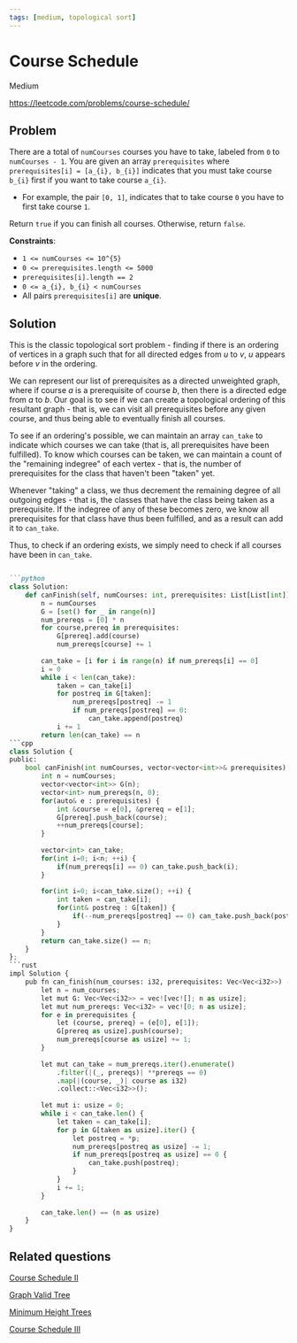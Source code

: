 ```yaml
---
tags: [medium, topological sort]
---
```


# Course Schedule

<Medium>Medium</Medium>

https://leetcode.com/problems/course-schedule/

## Problem

There are a total of `numCourses` courses you have to take, labeled from `0` to `numCourses - 1`. You are given an array `prerequisites` where `prerequisites[i] = [a_{i}, b_{i}]` indicates that you must take course `b_{i}` first if you want to take course `a_{i}`.

- For example, the pair `[0, 1]`, indicates that to take course `0` you have to first take course `1`.

Return `true` if you can finish all courses. Otherwise, return `false`.

**Constraints**:
- `1 <= numCourses <= 10^{5}`
- `0 <= prerequisites.length <= 5000`
- `prerequisites[i].length == 2`
- `0 <= a_{i}, b_{i} < numCourses`
- All pairs `prerequisites[i]` are **unique**.

## Solution

This is the classic topological sort problem - finding if there is an ordering of vertices in a graph such that for all directed edges from $u$ to $v$, $u$ appears before $v$ in the ordering.

We can represent our list of prerequisites as a directed unweighted graph, where if course $a$ is a prerequisite of course $b$, then there is a directed edge from $a$ to $b$. Our goal is to see if we can create a topological ordering of this resultant graph - that is, we can visit all prerequisites before any given course, and thus being able to eventually finish all courses.

To see if an ordering's possible, we can maintain an array `can_take` to indicate which courses we can take (that is, all prerequisites have been fulfilled). To know which courses can be taken, we can maintain a count of the "remaining indegree" of each vertex - that is, the number of prerequisites for the class that haven't been "taken" yet.

Whenever "taking" a class, we thus decrement the remaining degree of all outgoing edges - that is, the classes that have the class being taken as a prerequisite. If the indegree of any of these becomes zero, we know all prerequisites for that class have thus been fulfilled, and as a result can add it to `can_take`.

Thus, to check if an ordering exists, we simply need to check if all courses have been in `can_take`.

```md codetabs

```python
class Solution:
    def canFinish(self, numCourses: int, prerequisites: List[List[int]]) -> bool:
        n = numCourses
        G = [set() for _ in range(n)]
        num_prereqs = [0] * n
        for course,prereq in prerequisites:
            G[prereq].add(course)
            num_prereqs[course] += 1
            
        can_take = [i for i in range(n) if num_prereqs[i] == 0]
        i = 0
        while i < len(can_take):
            taken = can_take[i]
            for postreq in G[taken]:
                num_prereqs[postreq] -= 1
                if num_prereqs[postreq] == 0:
                    can_take.append(postreq)
            i += 1
        return len(can_take) == n
```cpp
class Solution {
public:
    bool canFinish(int numCourses, vector<vector<int>>& prerequisites) {
        int n = numCourses;
        vector<vector<int>> G(n);
        vector<int> num_prereqs(n, 0);
        for(auto& e : prerequisites) {
            int &course = e[0], &prereq = e[1];
            G[prereq].push_back(course);
            ++num_prereqs[course];
        }
        
        vector<int> can_take;
        for(int i=0; i<n; ++i) {
            if(num_prereqs[i] == 0) can_take.push_back(i);
        }
        
        for(int i=0; i<can_take.size(); ++i) {
            int taken = can_take[i];
            for(int& postreq : G[taken]) {
                if(--num_prereqs[postreq] == 0) can_take.push_back(postreq);
            }
        }
        return can_take.size() == n;
    }
};
```rust
impl Solution {
    pub fn can_finish(num_courses: i32, prerequisites: Vec<Vec<i32>>) -> bool {
        let n = num_courses;
        let mut G: Vec<Vec<i32>> = vec![vec![]; n as usize];
        let mut num_prereqs: Vec<i32> = vec![0; n as usize];
        for e in prerequisites {
            let (course, prereq) = (e[0], e[1]);
            G[prereq as usize].push(course);
            num_prereqs[course as usize] += 1;
        }
        
        let mut can_take = num_prereqs.iter().enumerate()
            .filter(|(_, prereqs)| **prereqs == 0)
            .map(|(course, _)| course as i32)
            .collect::<Vec<i32>>();
        
        let mut i: usize = 0;
        while i < can_take.len() {
            let taken = can_take[i];
            for p in G[taken as usize].iter() {
                let postreq = *p;
                num_prereqs[postreq as usize] -= 1;
                if num_prereqs[postreq as usize] == 0 {
                    can_take.push(postreq);
                }
            }
            i += 1;
        }
        
        can_take.len() == (n as usize)
    }
}
```

## Related questions

<Medium>

[Course Schedule II](./course-schedule-ii)

</Medium>

<Medium>

[Graph Valid Tree](./graph-valid-tree)

</Medium>

<Medium>

[Minimum Height Trees](./minimum-height-trees)

</Medium>

<Hard>

[Course Schedule III](./course-schedule-iii)

</Hard>